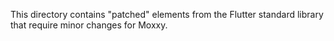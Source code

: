 This directory contains "patched" elements from the Flutter standard library
that require minor changes for Moxxy.